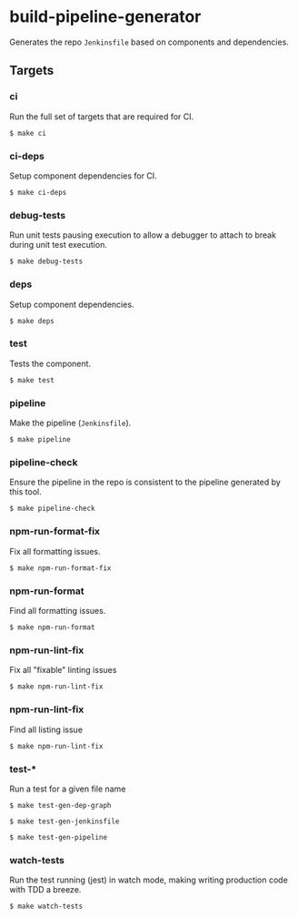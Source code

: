 # build-pipeline-generator

Generates the repo `Jenkinsfile` based on components and dependencies.

## Targets

### ci

Run the full set of targets that are required for CI.

`$ make ci`

### ci-deps

Setup component dependencies for CI.

`$ make ci-deps`

### debug-tests

Run unit tests pausing execution to allow a debugger to attach to break during unit test execution.

`$ make debug-tests`

### deps

Setup component dependencies.

`$ make deps`

### test

Tests the component.

`$ make test`

### pipeline

Make the pipeline (`Jenkinsfile`).

`$ make pipeline`

### pipeline-check

Ensure the pipeline in the repo is consistent to the pipeline generated by this tool.

`$ make pipeline-check`

### npm-run-format-fix

Fix all formatting issues.

`$ make npm-run-format-fix`

### npm-run-format

Find all formatting issues.

`$ make npm-run-format`

### npm-run-lint-fix

Fix all "fixable" linting issues

`$ make npm-run-lint-fix`

### npm-run-lint-fix

Find all listing issue

`$ make npm-run-lint-fix`

### test-\*

Run a test for a given file name

`$ make test-gen-dep-graph`

`$ make test-gen-jenkinsfile`

`$ make test-gen-pipeline`

### watch-tests

Run the test running (jest) in watch mode, making writing production code with TDD a breeze.

`$ make watch-tests`
